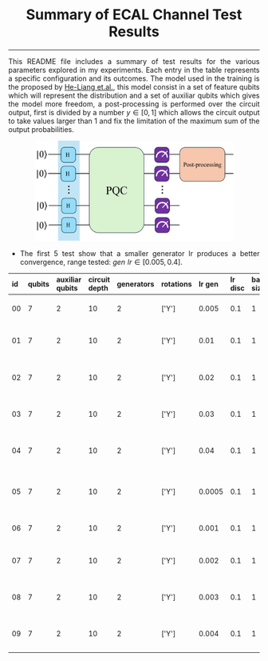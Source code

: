 
<div align="center">

# **Summary of ECAL Channel Test Results**
---

<div align="justify">

This README file includes a summary of test results for the various parameters explored in my experiments.
Each entry in the table represents a specific configuration and its outcomes. The model used in the training is the proposed by 
[He-Liang et.al.](https://arxiv.org/abs/2010.06201), this model consist in a set of feature qubits which will represent the distribution
and a set of auxiliar qubits which gives the model more freedom, a post-processing is performed over the circuit output, first is divided by
a number $y \in [0, 1]$ which allows the circuit output to take values larger than 1 and fix the limitation of the maximum sum of the output 
probabilities.

<div align="center">

<img src="../../images/Quantum_generator-2.png" alt="PQC architecture" width="400" height="200"/>

<div align="justify">


- The first 5 test show that a smaller generator lr produces a better convergence, range tested: $gen\,\,lr \in [0.005, 0.4]$.


| id | qubits | auxiliar qubits | circuit depth | generators | rotations | lr gen | lr disc | batch size | resolution | optimizer | samples | epochs | y | FID | RMSE | disc loss | gen loss | notes |
|---|---|---|---|---|---|---|---|---|---|---|---|---|---|---|---|---|---|---|
| 00 | 7 | 2 | 10 | 2 | ['Y'] | 0.005 | 0.1 | 1 | 8x8 | SGD | 512 | 20 | 0.3 | 1.60e-04 | 5.43e-03 | 1.58e+00 | 7.35e-01 | it seems a small gen lr is better |
| 01 | 7 | 2 | 10 | 2 | ['Y'] | 0.01 | 0.1 | 1 | 8x8 | SGD | 512 | 20 | 0.3 | 1.71e-04 | 8.09e-03 | 1.48e+00 | 8.93e-01 | worse performance with larger gen lr |
| 02 | 7 | 2 | 10 | 2 | ['Y'] | 0.02 | 0.1 | 1 | 8x8 | SGD | 512 | 20 | 0.3 | 1.22e-03 | 1.18e-02 | 1.14e+00 | 8.08e-01 | worse performance with larger gen lr |
| 03 | 7 | 2 | 10 | 2 | ['Y'] | 0.03 | 0.1 | 1 | 8x8 | SGD | 512 | 20 | 0.3 | 4.16e-04 | 7.67e-03 | 1.48e+00 | 8.86e-01 | worse performance with larger gen lr |
| 04 | 7 | 2 | 10 | 2 | ['Y'] | 0.04 | 0.1 | 1 | 8x8 | SGD | 512 | 20 | 0.3 | 1.21e-03 | 1.26e-02 | 1.21e+00 | 7.59e-01 | worse performance with larger gen lr |
| 05 | 7 | 2 | 10 | 2 | ['Y'] | 0.0005 | 0.1 | 1 | 8x8 | SGD | 512 | 30 | 0.3 | 1.89e-04 | 6.36e-03 | 1.69e-01 | 2.30e+00 | It seems a very small generator lr is not that good |
| 06 | 7 | 2 | 10 | 2 | ['Y'] | 0.001 | 0.1 | 1 | 8x8 | SGD | 512 | 30 | 0.3 | 2.88e-04 | 6.32e-03 | 5.82e-01 | 1.54e+00 | this test is better than the 05 |
| 07 | 7 | 2 | 10 | 2 | ['Y'] | 0.002 | 0.1 | 1 | 8x8 | SGD | 512 | 30 | 0.3 | 1.88e-04 | 5.40e-03 | 1.27e+00 | 1.21e+00 | this test has a similar perfomance than 06 |
| 08 | 7 | 2 | 10 | 2 | ['Y'] | 0.003 | 0.1 | 1 | 8x8 | SGD | 512 | 30 | 0.3 | 2.99e-04 | 6.15e-03 | 1.47e+00 | 9.73e-01 | this test seems work better than 05, 06, 07 |
| 09 | 7 | 2 | 10 | 2 | ['Y'] | 0.004 | 0.1 | 1 | 8x8 | SGD | 512 | 30 | 0.3 | 2.96e-04 | 6.27e-03 | 1.40e+00 | 1.14e+00 | this test seems work better than 05, 06, 07 |
